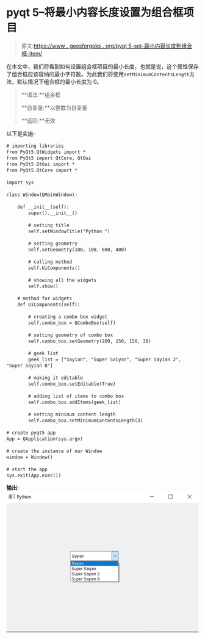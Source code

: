# pyqt 5–将最小内容长度设置为组合框项目

> 原文:[https://www . geesforgeks . org/pyqt 5-set-最小内容长度到组合框-item/](https://www.geeksforgeeks.org/pyqt5-set-minimum-content-length-to-combobox-item/)

在本文中，我们将看到如何设置组合框项目的最小长度，也就是说，这个属性保存了组合框应该容纳的最小字符数。为此我们将使用`setMinimumContentsLength`方法，默认情况下组合框的最小长度为 0。

> **语法:**组合框
> 
> **自变量:**以整数为自变量
> 
> **返回:**无效

以下是实施–

```
# importing libraries
from PyQt5.QtWidgets import *
from PyQt5 import QtCore, QtGui
from PyQt5.QtGui import *
from PyQt5.QtCore import *

import sys

class Window(QMainWindow):

    def __init__(self):
        super().__init__()

        # setting title
        self.setWindowTitle("Python ")

        # setting geometry
        self.setGeometry(100, 100, 600, 400)

        # calling method
        self.UiComponents()

        # showing all the widgets
        self.show()

    # method for widgets
    def UiComponents(self):

        # creating a combo box widget
        self.combo_box = QComboBox(self)

        # setting geometry of combo box
        self.combo_box.setGeometry(200, 150, 150, 30)

        # geek list
        geek_list = ["Sayian", "Super Saiyan", "Super Sayian 2", "Super Sayian B"]

        # making it editable
        self.combo_box.setEditable(True)

        # adding list of items to combo box
        self.combo_box.addItems(geek_list)

        # setting minimum content length
        self.combo_box.setMinimumContentsLength(3)

# create pyqt5 app
App = QApplication(sys.argv)

# create the instance of our Window
window = Window()

# start the app
sys.exit(App.exec())
```

**输出:**
![](img/1140695cdf003bcc2467ccb53fe8e0c7.png)